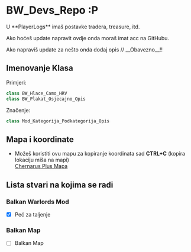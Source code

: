# BW_Devs_Repo :P
<p>U **PlayerLogs** imaš postavke tradera, treasure, itd.</p>
<p>Ako hoćeš update napravit ovdje onda moraš imat acc na GitHubu.</p>
<p>Ako napraviš update za nešto onda dodaj opis // __Obavezno__!!</p>

## Imenovanje Klasa

Primjeri:<br/>
```c++
class BW_Hlace_Camo_HRV
class BW_Plakat_Osjecajno_Opis
```
Značenje:<br/>
```c++
class Mod_Kategorija_Podkategorija_Opis
```

## Mapa i koordinate

- Možeš koristiti ovu mapu za kopiranje koordinata sad **CTRL+C** (kopira lokaciju miša na mapi)<br/>
[Chernarus Plus Mapa](https://dayz.ginfo.gg/)<br/>

## Lista stvari na kojima se radi
### Balkan Warlords Mod
- [x] Peć za taljenje

### Balkan Map
- [ ] Balkan Map